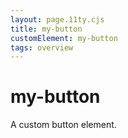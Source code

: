 ```yaml
---
layout: page.11ty.cjs
title: my-button
customElement: my-button
tags: overview
---
```


# my-button

A custom button element.
